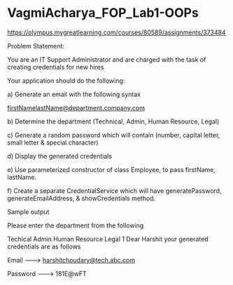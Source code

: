 # VagmiAcharya_FOP_Lab1-OOPs

https://olympus.mygreatlearning.com/courses/80589/assignments/373484

Problem Statement:

You are an IT Support Administrator and are charged with the task of creating credentials for new hires

Your application should do the following:

a) Generate an email with the following syntax

firstNamelastName@department.company.com

b) Determine the department (Technical, Admin, Human Resource, Legal)

c) Generate a random password which will contain (number, capital letter, small letter & special character)

d) Display the generated credentials

e) Use parameterized constructor of class Employee, to pass firstName, lastName.

f) Create a separate CredentialService which will have generatePassword, generateEmailAddress, & showCredentials method.

Sample output

Please enter the department from the following

Techical
Admin
Human Resource
Legal 1
Dear Harshit your generated credentials are as follows

Email ---> harshitchoudary@tech.abc.com

Password ---> 181E@wFT
